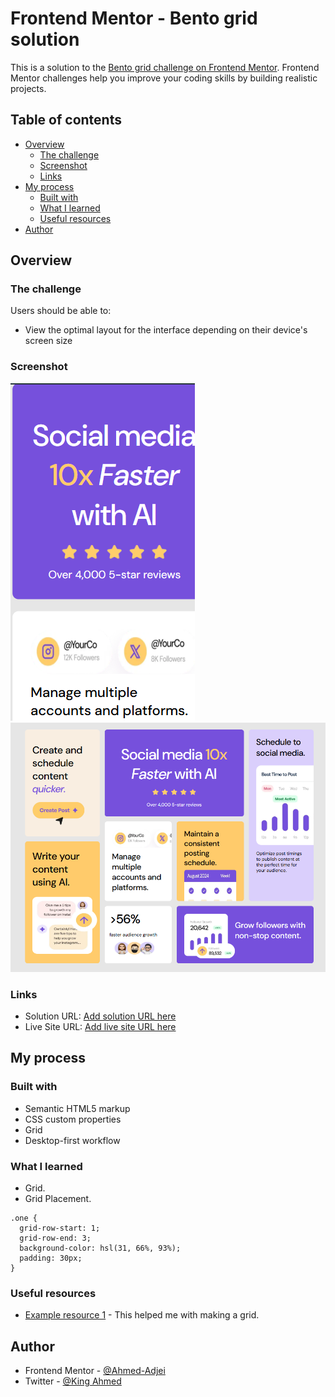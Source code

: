 # Frontend Mentor - Bento grid solution

This is a solution to the [Bento grid challenge on Frontend Mentor](https://www.frontendmentor.io/challenges/bento-grid-RMydElrlOj). Frontend Mentor challenges help you improve your coding skills by building realistic projects.

## Table of contents

- [Overview](#overview)
  - [The challenge](#the-challenge)
  - [Screenshot](#screenshot)
  - [Links](#links)
- [My process](#my-process)
  - [Built with](#built-with)
  - [What I learned](#what-i-learned)
  - [Useful resources](#useful-resources)
- [Author](#author)

## Overview

### The challenge

Users should be able to:

- View the optimal layout for the interface depending on their device's screen size

### Screenshot

![mobile](./Designs/mobile.png)
![desktop](./Designs/desktop.png)


### Links

- Solution URL: [Add solution URL here](https://your-solution-url.com)
- Live Site URL: [Add live site URL here](https://your-live-site-url.com)

## My process

### Built with

- Semantic HTML5 markup
- CSS custom properties
- Grid
- Desktop-first workflow

### What I learned

- Grid.
- Grid Placement.

```
.one {
  grid-row-start: 1;
  grid-row-end: 3;
  background-color: hsl(31, 66%, 93%);
  padding: 30px;
}
```


### Useful resources

- [Example resource 1](https://www.w3schools.com/css/css_grid.asp) - This helped me with making a grid.

## Author

- Frontend Mentor - [@Ahmed-Adjei](https://www.frontendmentor.io/profile/Ahmed-Adjei1)
- Twitter - [@King Ahmed](https://x.com/KingAhm92896393)
